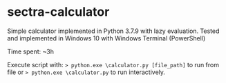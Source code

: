 # sectra-calculator

Simple calculator implemented in Python 3.7.9 with lazy evaluation.
Tested and implemented in Windows 10 with Windows Terminal (PowerShell)

Time spent: ~3h

Execute script with:
`> python.exe \calculator.py [file_path]` to run from file or 
`> python.exe \calculator.py` to run interactively.
